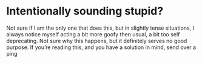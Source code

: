 # Intentionally sounding stupid?


Not sure if I am the only one that does this, but in slightly tense
situations, I always notice myself acting a bit more goofy then usual, a bit
too self deprecating. Not sure why this happens, but it definitely serves no
good purpose. If you’re reading this, and you have a solution in mind, send
over a ping

